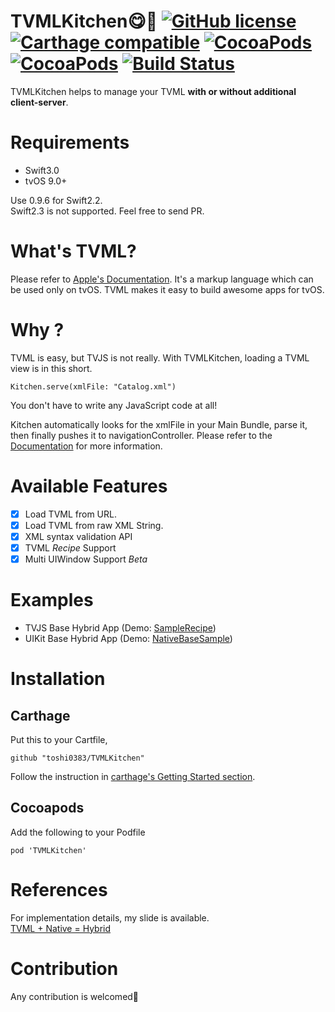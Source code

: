 # TVMLKitchen😋🍴  [![GitHub license](https://img.shields.io/badge/license-MIT-lightgrey.svg)](https://raw.githubusercontent.com/Carthage/Carthage/master/LICENSE.md) [![Carthage compatible](https://img.shields.io/badge/Carthage-compatible-4BC51D.svg?style=flat)](https://github.com/Carthage/Carthage) [![CocoaPods](https://img.shields.io/cocoapods/v/TVMLKitchen.svg)]() [![CocoaPods](https://img.shields.io/cocoapods/p/TVMLKitchen.svg)]() [![Build Status](https://www.bitrise.io/app/de994b854e5c425f.svg?token=GZp-KU8RDjmewA2Hdj27fQ)](https://www.bitrise.io/app/de994b854e5c425f)

TVMLKitchen helps to manage your TVML **with or without additional client-server**.

# Requirements
- Swift3.0
- tvOS 9.0+

Use 0.9.6 for Swift2.2.  
Swift2.3 is not supported. Feel free to send PR.

# What's TVML?
Please refer to [Apple's Documentation](https://developer.apple.com/library/tvos/documentation/LanguagesUtilities/Conceptual/ATV_Template_Guide/).
It's a markup language which can be used only on tvOS.
TVML makes it easy to build awesome apps for tvOS.

# Why ?

TVML is easy, but TVJS is not really.
With TVMLKitchen, loading a TVML view is in this short.

```
Kitchen.serve(xmlFile: "Catalog.xml")
```

You don't have to write any JavaScript code at all!

Kitchen automatically looks for the xmlFile in your Main Bundle, parse it, then finally pushes it to navigationController.
Please refer to the [Documentation](./Documentation) for more information.

# Available Features
- [x] Load TVML from URL.
- [x] Load TVML from raw XML String.
- [x] XML syntax validation API
- [x] TVML *Recipe* Support
- [x] Multi UIWindow Support *Beta*

# Examples
- TVJS Base Hybrid App  (Demo: [SampleRecipe](./SampleRecipe))
- UIKit Base Hybrid App (Demo: [NativeBaseSample](./NativeBaseSample))

# Installation

## Carthage
Put this to your Cartfile,
```
github "toshi0383/TVMLKitchen"
```

Follow the instruction in [carthage's Getting Started section](https://github.com/Carthage/Carthage#getting-started).

## Cocoapods
Add the following to your Podfile
```
pod 'TVMLKitchen'
```

# References
For implementation details, my slide is available.  
[TVML + Native = Hybrid](https://speakerdeck.com/toshi0383/tvml-plus-native-equals-hybrid)

# Contribution
Any contribution is welcomed🎉

